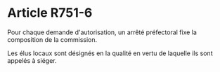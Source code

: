 # Article R751-6

Pour chaque demande d'autorisation, un arrêté préfectoral fixe la composition de la commission.

Les élus locaux sont désignés en la qualité en vertu de laquelle ils sont appelés à siéger.
